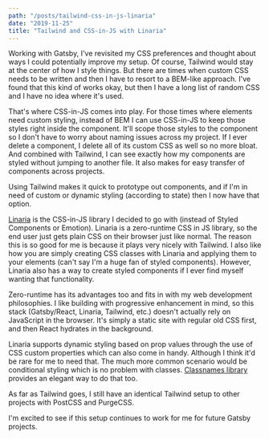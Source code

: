 ```yaml
---
path: "/posts/tailwind-css-in-js-linaria"
date: "2019-11-25"
title: "Tailwind and CSS-in-JS with Linaria"
---
```

Working with Gatsby, I've revisited my CSS preferences and thought about ways I could potentially improve my setup. Of course, Tailwind would stay at the center of how I style things. But there are times when custom CSS needs to be written and then I have to resort to a BEM-like approach. I've found that this kind of works okay, but then I have a long list of random CSS and I have no idea where it's used. 

That's where CSS-in-JS comes into play. For those times where elements need custom styling, instead of BEM I can use CSS-in-JS to keep those styles right inside the component. It'll scope those styles to the component so I don't have to worry about naming issues across my project. If I ever delete a component, I delete all of its custom CSS as well so no more bloat. And combined with Tailwind, I can see exactly how my components are styled without jumping to another file. It also makes for easy transfer of components across projects. 

Using Tailwind makes it quick to prototype out components, and if I'm in need of custom or dynamic styling (according to state) then I now have that option. 

[Linaria](https://linaria.now.sh/) is the CSS-in-JS library I decided to go with (instead of Styled Components or Emotion). Linaria is a zero-runtime CSS in JS library, so the end user just gets plain CSS on their browser just like normal. The reason this is so good for me is because it plays very nicely with Tailwind. I also like how you are simply creating CSS classes with Linaria and applying them to your elements (can't say I'm a huge fan of styled components). However, Linaria also has a way to create styled components if I ever find myself wanting that functionality. 

Zero-runtime has its advantages too and fits in with my web development philosophies. I like building with progressive enhancement in mind, so this stack (Gatsby/React, Linaria, Tailwind, etc.) doesn't actually rely on JavaScript in the browser. It's simply a static site with regular old CSS first, and then React hydrates in the background. 

Linaria supports dynamic styling based on prop values through the use of CSS custom properties which can also come in handy. Although I think it'd be rare for me to need that. The much more common scenario would be conditional styling which is no problem with classes. [Classnames library](https://github.com/JedWatson/classnames) provides an elegant way to do that too.  

As far as Tailwind goes, I still have an identical Tailwind setup to other projects with PostCSS and PurgeCSS. 

I'm excited to see if this setup continues to work for me for future Gatsby projects. 